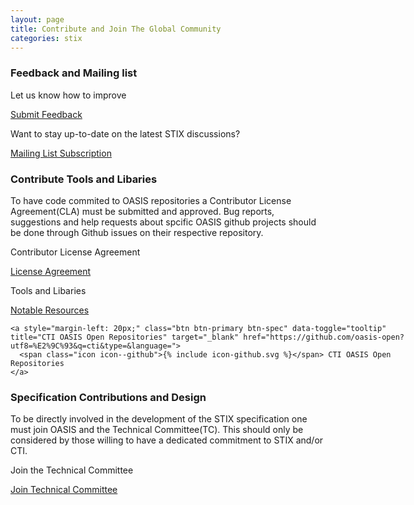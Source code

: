 ```yaml
---
layout: page
title: Contribute and Join The Global Community
categories: stix
---
```


### Feedback and Mailing list

<div class="row">
<div class="info-box well pull-left">
<div>
<p>Let us know how to improve</p>
<a class="btn btn-primary btn-spec" data-toggle="tooltip" title="Feedback" target="_blank" href="https://www.oasis-open.org/committees/comments/index.php?wg_abbrev=cti"> 
      <span class="glyphicon glyphicon-comment"></span> Submit Feedback
    </a>
</div>
</div>


<div class="info-box well pull-left">
<p>Want to stay up-to-date on the latest STIX discussions?</p>
<div>
    <a class="btn btn-primary btn-spec" data-toggle="tooltip" title="Mailing List" target="_blank" href="https://www.oasis-open.org/policies-guidelines/mailing-lists"> 
      <span class="glyphicon glyphicon-envelope"></span> Mailing List Subscription
    </a>
</div>
</div>
</div>

### Contribute Tools and Libaries

To have code commited to OASIS repositories a Contributor License Agreement(CLA) must be submitted and approved.
Bug reports, suggestions and help requests about spcific OASIS github projects should be done through Github issues on their respective repository.

<div class="row">
<div class="info-box well pull-left">
<p>Contributor License Agreement</p>
<div>
    <a class="btn btn-primary btn-spec" data-toggle="tooltip" title="Contributor License Agreement" target="_blank" href="https://www.oasis-open.org/resources/open-repositories/cla"> 
      <span class="glyphicon glyphicon-th-list"></span> License Agreement
    </a>
</div>
</div>

<div style="width: 670px;" class="info-box well pull-left">
<p>Tools and Libaries</p>
<div>
    <a class="btn btn-primary btn-spec" data-toggle="tooltip" title="Mailing List" href="{{ site.baseurl }}/stix/resources"> 
      <span class="glyphicon glyphicon-th-list"></span> Notable Resources
    </a>

    <a style="margin-left: 20px;" class="btn btn-primary btn-spec" data-toggle="tooltip" title="CTI OASIS Open Repositories" target="_blank" href="https://github.com/oasis-open?utf8=%E2%9C%93&q=cti&type=&language="> 
      <span class="icon icon--github">{% include icon-github.svg %}</span> CTI OASIS Open Repositories
    </a>
</div>
</div>
</div>

### Specification Contributions and Design

To be directly involved in the development of the STIX specification one must join OASIS and the Technical Committee(TC). This should only be considered by those willing to have a dedicated commitment to STIX and/or CTI.

<div class="row"> 
<div style="width: 500px;" class="info-box well pull-left">
<div>
<p>Join the Technical Committee</p>
<a class="btn btn-primary btn-spec" data-toggle="tooltip" title="Join Technical Committee" target="_blank" href="https://www.oasis-open.org/join"> 
      <span class="glyphicon glyphicon-envelope"></span> Join Technical Committee
    </a>
</div>
</div>
</div>